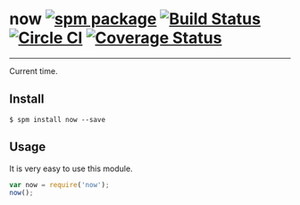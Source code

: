 # now [![spm package](http://spmjs.io/badge/now)](http://spmjs.io/package/now) [![Build Status](https://img.shields.io/travis/afc163/now.svg?style=flat)](https://travis-ci.org/afc163/now) [![Circle CI](https://circleci.com/gh/afc163/now.svg?style=svg)](https://circleci.com/gh/afc163/now) [![Coverage Status](https://img.shields.io/coveralls/afc163/now.svg?style=flat)](https://coveralls.io/r/afc163/now)

---

Current time.

## Install

```
$ spm install now --save
```

## Usage

It is very easy to use this module.

```js
var now = require('now');
now();
```

